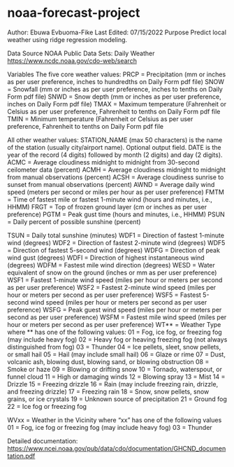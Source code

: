 # noaa-forecast-project
Author: Ebuwa Evbuoma-Fike
Last Edited: 07/15/2022
Purpose
Predict local weather using ridge regression modeling.

Data Source
NOAA Public Data Sets: Daily Weather
https://www.ncdc.noaa.gov/cdo-web/search

Variables
The five core weather values:
PRCP = Precipitation (mm or inches as per user preference, inches to hundredths on Daily Form pdf file)
SNOW = Snowfall (mm or inches as per user preference, inches to tenths on Daily Form pdf file)
SNWD = Snow depth (mm or inches as per user preference, inches on Daily Form pdf file)
TMAX = Maximum temperature (Fahrenheit or Celsius as per user preference, Fahrenheit to tenths on
Daily Form pdf file
TMIN = Minimum temperature (Fahrenheit or Celsius as per user preference, Fahrenheit to tenths on
Daily Form pdf file

All other weather values:
STATION_NAME (max 50 characters) is the name of the station (usually city/airport name). Optional
output field.
DATE is the year of the record (4 digits) followed by month (2 digits) and day (2 digits).
ACMC = Average cloudiness midnight to midnight from 30-second ceilometer data (percent)
ACMH = Average cloudiness midnight to midnight from manual observations (percent)
ACSH = Average cloudiness sunrise to sunset from manual observations (percent)
AWND = Average daily wind speed (meters per second or miles per hour as per user preference)
FMTM = Time of fastest mile or fastest 1-minute wind (hours and minutes, i.e., HHMM)
FRGT = Top of frozen ground layer (cm or inches as per user preference)
PGTM = Peak gust time (hours and minutes, i.e., HHMM)
PSUN = Daily percent of possible sunshine (percent)

TSUN = Daily total sunshine (minutes)
WDF1 = Direction of fastest 1-minute wind (degrees)
WDF2 = Direction of fastest 2-minute wind (degrees)
WDF5 = Direction of fastest 5-second wind (degrees)
WDFG = Direction of peak wind gust (degrees)
WDFI = Direction of highest instantaneous wind (degrees)
WDFM = Fastest mile wind direction (degrees)
WESD = Water equivalent of snow on the ground (inches or mm as per user preference)
WSF1 = Fastest 1-minute wind speed (miles per hour or meters per second as per user preference)
WSF2 = Fastest 2-minute wind speed (miles per hour or meters per second as per user preference)
WSF5 = Fastest 5-second wind speed (miles per hour or meters per second as per user preference)
WSFG = Peak guest wind speed (miles per hour or meters per second as per user preference)
WSFM = Fastest mile wind speed (miles per hour or meters per second as per user preference)
WT** = Weather Type where ** has one of the following values: 
 01 = Fog, ice fog, or freezing fog (may include heavy fog)
 02 = Heavy fog or heaving freezing fog (not always
 distinguished from fog)
 03 = Thunder
 04 = Ice pellets, sleet, snow pellets, or small hail
 05 = Hail (may include small hail)
 06 = Glaze or rime
 07 = Dust, volcanic ash, blowing dust, blowing sand, or blowing obstruction
 08 = Smoke or haze
 09 = Blowing or drifting snow
 10 = Tornado, waterspout, or funnel cloud
 11 = High or damaging winds
 12 = Blowing spray
 13 = Mist
 14 = Drizzle
 15 = Freezing drizzle
 16 = Rain (may include freezing rain, drizzle, and freezing drizzle)
 17 = Freezing rain
 18 = Snow, snow pellets, snow grains, or ice crystals
 19 = Unknown source of precipitation
 21 = Ground fog
 22 = Ice fog or freezing fog

WVxx = Weather in the Vicinity where “xx” has one of the following values
01 = Fog, ice fog or freezing fog (may include heavy fog)
03 = Thunder

Detailed documentation: https://www.ncei.noaa.gov/pub/data/cdo/documentation/GHCND_documentation.pdf
